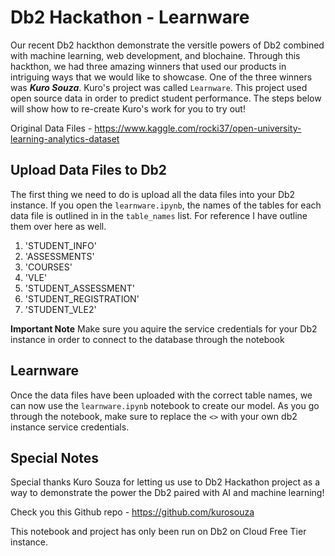 # Db2 Hackathon - Learnware

Our recent Db2 hackthon demonstrate the versitle powers of Db2 combined with machine learning, web development, and blochaine. Through this hackthon, we had three amazing winners that used our products in intriguing ways that we would like to showcase. One of the three winners was ***Kuro Souza***. Kuro's project was called `Learnware`. This project used open source data in order to predict student performance. The steps below will show how to re-create Kuro's work for you to try out!

Original Data Files - https://www.kaggle.com/rocki37/open-university-learning-analytics-dataset


## Upload Data Files to Db2

The first thing we need to do is upload all the data files into your Db2 instance. If you open the `learnware.ipynb`, the names of the tables for each data file is outlined in in the `table_names` list. For reference I have outline them over here as well.

1. 'STUDENT_INFO'
2. 'ASSESSMENTS'
3. 'COURSES'
4. 'VLE'
5. 'STUDENT_ASSESSMENT'
6. 'STUDENT_REGISTRATION'
7. 'STUDENT_VLE2'

**Important Note** Make sure you aquire the service credentials for your Db2 instance in order to connect to the database through the notebook

## Learnware

Once the data files have been uploaded with the correct table names, we can now use the `learnware.ipynb` notebook to create our model. As you go through the notebook, make sure to replace the `<>` with your own db2 instance service credentials.

## Special Notes

Special thanks Kuro Souza for letting us use to Db2 Hackathon project as a way to demonstrate the power the Db2 paired with AI and machine learning! 

Check you this Github repo - https://github.com/kurosouza

This notebook and project has only been run on Db2 on Cloud Free Tier instance. 

